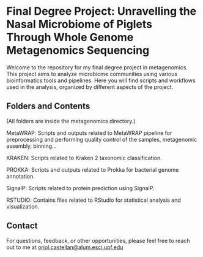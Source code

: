 # Final Degree Project: Unravelling the Nasal Microbiome of Piglets Through Whole Genome Metagenomics Sequencing

Welcome to the repository for my final degree project in metagenomics. This project aims to analyze microbiome communities using various bioinformatics tools and pipelines. Here you will find scripts and workflows used in the analysis, organized by different aspects of the project.

## Folders and Contents
(All folders are inside the metagenomics directory.)



MetaWRAP: Scripts and outputs related to MetaWRAP pipeline for preprocessing and performing quality control of the samples, metagenomic assembly, binning...


KRAKEN: Scripts related to Kraken 2 taxonomic classification.


PROKKA: Scripts and outputs related to Prokka for bacterial genome annotation.


SignalP: Scripts related to protein prediction using SignalP.


RSTUDIO: Contains files related to RStudio for statistical analysis and visualization.



## Contact
For questions, feedback, or other opportunities, please feel free to reach out to me at oriol.castellan@alum.esci.upf.edu


